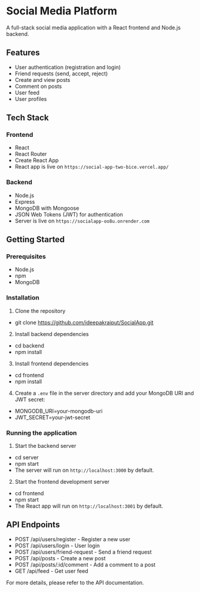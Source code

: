 # Social Media Platform

A full-stack social media application with a React frontend and Node.js backend.

## Features

- User authentication (registration and login)
- Friend requests (send, accept, reject)
- Create and view posts
- Comment on posts
- User feed
- User profiles

## Tech Stack

### Frontend
- React
- React Router
- Create React App
- React app is live on `https://social-app-two-bice.vercel.app/`

### Backend
- Node.js
- Express
- MongoDB with Mongoose
- JSON Web Tokens (JWT) for authentication
- Server is live on `https://socialapp-oo8u.onrender.com`

## Getting Started

### Prerequisites

- Node.js
- npm
- MongoDB

### Installation

1. Clone the repository
  - git clone https://github.com/ideepakrajput/SocialApp.git
2. Install backend dependencies
- cd backend
- npm install
3. Install frontend dependencies
- cd frontend
- npm install

4. Create a `.env` file in the server directory and add your MongoDB URI and JWT secret:
- MONGODB_URI=your-mongodb-uri
- JWT_SECRET=your-jwt-secret

### Running the application

1. Start the backend server
- cd server 
- npm start
- The server will run on `http://localhost:3000` by default.

2. Start the frontend development server
- cd frontend 
- npm start
- The React app will run on `http://localhost:3001` by default.

## API Endpoints

- POST /api/users/register - Register a new user
- POST /api/users/login - User login
- POST /api/users/friend-request - Send a friend request
- POST /api/posts - Create a new post
- POST /api/posts/:id/comment - Add a comment to a post
- GET /api/feed - Get user feed

For more details, please refer to the API documentation.
